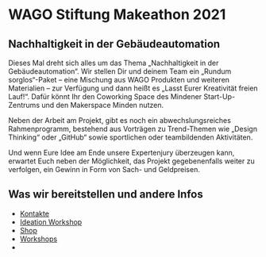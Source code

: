 # WAGO Stiftung Makeathon 2021

## Nachhaltigkeit in der Gebäudeautomation

Dieses Mal dreht sich alles um das Thema „Nachhaltigkeit in der Gebäudeautomation“. Wir stellen Dir und deinem Team ein „Rundum sorglos“-Paket – eine Mischung aus WAGO Produkten und weiteren Materialien – zur Verfügung und dann heißt es „Lasst Eurer Kreativität freien Lauf!“. Dafür könnt Ihr den Coworking Space des Mindener Start-Up-Zentrums und den Makerspace Minden nutzen.  

Neben der Arbeit am Projekt, gibt es noch ein abwechslungsreiches Rahmenprogramm, bestehend aus Vorträgen zu Trend-Themen wie „Design Thinking“ oder „GitHub“ sowie sportlichen oder teambildenden Aktivitäten.  

Und wenn Eure Idee am Ende unsere Expertenjury überzeugen kann, erwartet Euch neben der Möglichkeit, das Projekt gegebenenfalls weiter zu verfolgen, ein Gewinn in Form von Sach- und Geldpreisen.  

## Was wir bereitstellen und andere Infos

- [Kontakte](kontakte.md)
- [Ideation Workshop](ideation.md)
- [Shop](shop.md)
- [Workshops](workshops.md)
- 